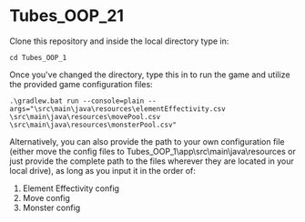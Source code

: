 # Tubes_OOP_21
Clone this repository and inside the local directory type in:
```
cd Tubes_OOP_1
```

Once you've changed the directory, type this in to run the game and utilize the provided game configuration files:
```
.\gradlew.bat run --console=plain --args="\src\main\java\resources\elementEffectivity.csv \src\main\java\resources\movePool.csv \src\main\java\resources\monsterPool.csv"
```

Alternatively, you can also provide the path to your own configuration file (either move the config files to Tubes_OOP_1\app\src\main\java\resources or just provide the complete path to the files wherever they are located in your local drive), as long as you input it in the order of:
1. Element Effectivity config
2. Move config
3. Monster config